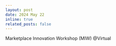 ```yaml
---
layout: post
date: 2024 May 22
inline: true
related_posts: false
---
```


Marketplace Innovation Workshop (MIW) @Virtual
